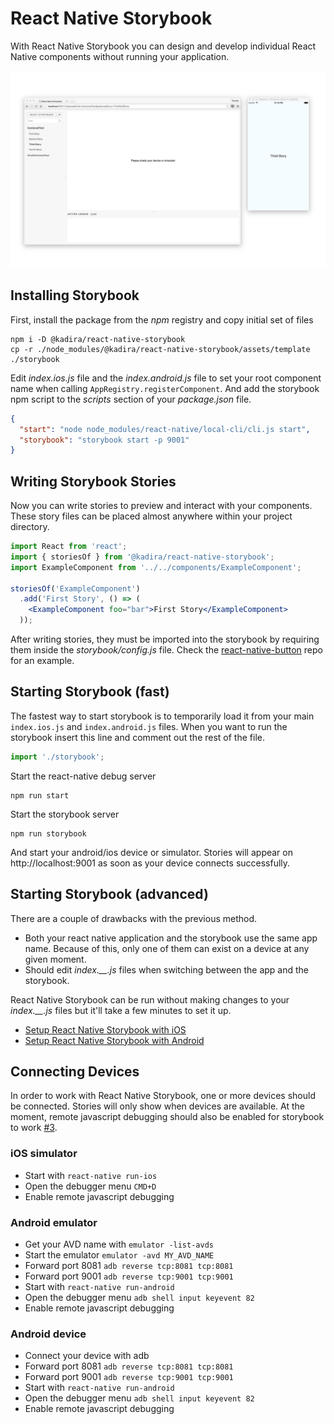 # React Native Storybook

With React Native Storybook you can design and develop individual React Native components without running your application.

![React Storybook Screenshot](docs/screenshot.png)

## Installing Storybook

First, install the package from the *npm* registry and copy initial set of files

```shell
npm i -D @kadira/react-native-storybook
cp -r ./node_modules/@kadira/react-native-storybook/assets/template ./storybook
```

Edit *index.ios.js* file and the *index.android.js* file to set your root component name when calling `AppRegistry.registerComponent`. And add the storybook npm script to the *scripts* section of your *package.json* file.

```json
{
  "start": "node node_modules/react-native/local-cli/cli.js start",
  "storybook": "storybook start -p 9001"
}
```

## Writing Storybook Stories

Now you can write stories to preview and interact with your components. These story files can be placed almost anywhere within your project directory.

```jsx
import React from 'react';
import { storiesOf } from '@kadira/react-native-storybook';
import ExampleComponent from '../../components/ExampleComponent';

storiesOf('ExampleComponent')
  .add('First Story', () => (
    <ExampleComponent foo="bar">First Story</ExampleComponent>
  ));
```

After writing stories, they must be imported into the storybook by requiring them inside the *storybook/config.js* file. Check the [react-native-button](https://github.com/kadira-samples/react-native-button) repo for an example.

## Starting Storybook (fast)

The fastest way to start storybook is to temporarily load it from your main `index.ios.js` and `index.android.js` files. When you want to run the storybook insert this line and comment out the rest of the file.

```javascript
import './storybook';
```

Start the react-native debug server

```shell
npm run start
```

Start the storybook server

```shell
npm run storybook
```

And start your android/ios device or simulator. Stories will appear on http://localhost:9001 as soon as your device connects successfully.

## Starting Storybook (advanced)

There are a couple of drawbacks with the previous method.

- Both your react native application and the storybook use the same app name. Because of this, only one of them can exist on a device at any given moment.
- Should edit *index.__.js* files when switching between the app and the storybook.

React Native Storybook can be run without making changes to your *index.__.js* files but it'll take a few minutes to set it up.

- [Setup React Native Storybook with iOS](#)
- [Setup React Native Storybook with Android](#)

## Connecting Devices

In order to work with React Native Storybook, one or more devices should be connected. Stories will only show when devices are available. At the moment, remote javascript debugging should also be enabled for storybook to work [#3](https://github.com/kadirahq/react-native-storybook/issues/3).

### iOS simulator

- Start with `react-native run-ios`
- Open the debugger menu `CMD+D`
- Enable remote javascript debugging

### Android emulator

- Get your AVD name with `emulator -list-avds`
- Start the emulator `emulator -avd MY_AVD_NAME`
- Forward port 8081 `adb reverse tcp:8081 tcp:8081`
- Forward port 9001 `adb reverse tcp:9001 tcp:9001`
- Start with `react-native run-android`
- Open the debugger menu `adb shell input keyevent 82`
- Enable remote javascript debugging

### Android device

- Connect your device with adb
- Forward port 8081 `adb reverse tcp:8081 tcp:8081`
- Forward port 9001 `adb reverse tcp:9001 tcp:9001`
- Start with `react-native run-android`
- Open the debugger menu `adb shell input keyevent 82`
- Enable remote javascript debugging
